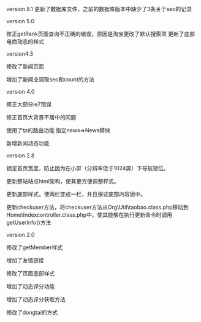 version 8.1
更新了数据库文件，之前的数据库版本中缺少了3条关于seo的记录



version 5.0

修正getRank页面查询不正确的错误，原因是淘宝更改了默认搜索项
更新了底部电商动态的样式

version4.3

 修改了新闻页面


 增加了新闻业调取seo和count的方法



version 4.0

修正大部分ie7错误

修正首页大背景不居中的问题

使用了tp的路由功能 指定news=>News模块

新增新闻动态功能


version 2.8

锁定首页宽度，防止因为在小屏（分辨率低于1024屏）下导航错位。

更新整站站点html架构，使其更方便调整样式。

更新底部样式，使两栏变成一栏，并且保证底部内容居中。

更新checkuser方法，将checkuser方法从Org\Util\taobao.class.php移动到Home\Indexcontroller.class.php中，使其能够在执行更新命令时调用getUserInfo()方法



version 2.0

修改了getMember样式

增加了友情链接

修改了页面底部样式

增加了动态评分功能

增加了动态评分获取方法

修改了dongtai的方式

